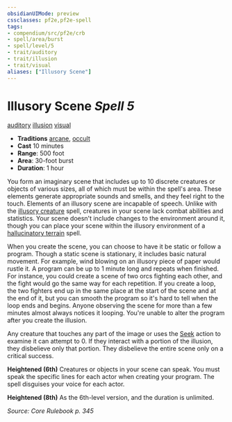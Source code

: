 ```yaml
---
obsidianUIMode: preview
cssclasses: pf2e,pf2e-spell
tags:
- compendium/src/pf2e/crb
- spell/area/burst
- spell/level/5
- trait/auditory
- trait/illusion
- trait/visual
aliases: ["Illusory Scene"]
---
```

# Illusory Scene *Spell 5*   
[auditory](rules/traits/auditory.md "Auditory Effect Trait")  [illusion](rules/traits/illusion.md "Illusion School Trait")  [visual](rules/traits/visual.md "Visual Effect Trait")  

- **Traditions** [arcane](rules/traits/arcane.md "Arcane Tradition Trait"), [occult](rules/traits/occult.md "Occult Tradition Trait")
- **Cast** 10 minutes 
- **Range**: 500 foot
- **Area**: 30-foot burst
- **Duration**: 1 hour

You form an imaginary scene that includes up to 10 discrete creatures or objects of various sizes, all of which must be within the spell's area. These elements generate appropriate sounds and smells, and they feel right to the touch. Elements of an illusory scene are incapable of speech. Unlike with the [illusory creature](compendium/spells/illusory-creature.md) spell, creatures in your scene lack combat abilities and statistics. Your scene doesn't include changes to the environment around it, though you can place your scene within the illusory environment of a [hallucinatory terrain](compendium/spells/hallucinatory-terrain.md) spell.

When you create the scene, you can choose to have it be static or follow a program. Though a static scene is stationary, it includes basic natural movement. For example, wind blowing on an illusory piece of paper would rustle it. A program can be up to 1 minute long and repeats when finished. For instance, you could create a scene of two orcs fighting each other, and the fight would go the same way for each repetition. If you create a loop, the two fighters end up in the same place at the start of the scene and at the end of it, but you can smooth the program so it's hard to tell when the loop ends and begins. Anyone observing the scene for more than a few minutes almost always notices it looping. You're unable to alter the program after you create the illusion.

Any creature that touches any part of the image or uses the [Seek](rules/actions/seek.md) action to examine it can attempt to 0. If they interact with a portion of the illusion, they disbelieve only that portion. They disbelieve the entire scene only on a critical success.

**Heightened (6th)** Creatures or objects in your scene can speak. You must speak the specific lines for each actor when creating your program. The spell disguises your voice for each actor.

**Heightened (8th)** As the 6th-level version, and the duration is unlimited.

*Source: Core Rulebook p. 345*